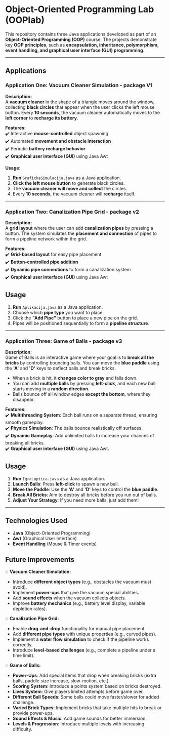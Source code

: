 # **Object-Oriented Programming Lab (OOPlab)**  

This repository contains three Java applications developed as part of an **Object-Oriented Programming (OOP)** course. 
The projects demonstrate key **OOP principles**, such as **encapsulation, inheritance, polymorphism, event handling, and graphical user interface (GUI) programming**.  

---

## **Applications**  

### **Application One: Vacuum Cleaner Simulation - package V1**  
**Description:**  
A **vacuum cleaner** in the shape of a triangle moves around the window, collecting **black circles** that appear when the user clicks the left mouse button.
Every **10 seconds**, the vacuum cleaner automatically moves to the **left corner** to **recharge its battery**.  

**Features:**  
✔️ Interactive **mouse-controlled** object spawning  
✔️ Automated **movement and obstacle interaction**  
✔️ Periodic **battery recharge behavior**  
✔️ **Graphical user interface (GUI)** using Java Awt  

**Usage:**  
1. **Run** `GrafickaSimulacija.java` as a Java application.  
2. **Click the left mouse button** to generate black circles.  
3. The **vacuum cleaner will move and collect** the circles.  
4. Every **10 seconds**, the vacuum cleaner will **recharge** itself.  

---

### **Application Two: Canalization Pipe Grid - package v2**  
**Description:**  
A **grid layout** where the user can add **canalization pipes** by pressing a button. 
The system simulates the **placement and connection** of pipes to form a pipeline network within the grid.  

**Features:**  
✔️ **Grid-based layout** for easy pipe placement  
✔️ **Button-controlled pipe addition**  
✔️ **Dynamic pipe connections** to form a canalization system  
✔️ **Graphical user interface (GUI)** using Java Awt 

## **Usage**  
1. **Run** `Aplikacija.java` as a Java application.  
2. Choose which **pipe type** you want to place.  
3. Click the **"Add Pipe"** button to place a new pipe on the grid.  
4. Pipes will be positioned sequentially to form a **pipeline structure**. 

---

### **Application Three: Game of Balls - package v3**  
**Description:**  
Game of Balls is an interactive game where your goal is to **break all the bricks** by controlling bouncing balls. 
You can move the **blue paddle** using the **'A'** and **'D'** keys to deflect balls and break bricks.  
- When a brick is hit, it **changes color to gray** and falls down.  
- You can add **multiple balls** by pressing **left-click**, and each new ball starts moving in a **random direction**.  
- Balls bounce off all window edges **except the bottom**, where they disappear.  

**Features:**  
✔️ **Multithreading System**: Each ball runs on a separate thread, ensuring smooth gameplay.  
✔️ **Physics Simulation**: The balls bounce realistically off surfaces.  
✔️ **Dynamic Gameplay**: Add unlimited balls to increase your chances of breaking all bricks.  
✔️ **Graphical user interface (GUI)** using Java Awt.  

## **Usage**  
1. **Run** `IgraLoptica.java` as a Java application.  
2. **Launch Balls**: Press **left-click** to spawn a new ball.  
3. **Move the Paddle**: Use the **'A'** and **'D'** keys to control the **blue paddle**.  
4. **Break All Bricks**: Aim to destroy all bricks before you run out of balls.  
5. **Adjust Your Strategy**: If you need more balls, just add them!

---

## **Technologies Used**  
- **Java** (Object-Oriented Programming)  
- **Awt** (Graphical User Interface)  
- **Event Handling** (Mouse & Timer events)

## **Future Improvements**  
💡 **Vacuum Cleaner Simulation:**  
- Introduce **different object types** (e.g., obstacles the vacuum must avoid).  
- Implement **power-ups** that give the vacuum special abilities.  
- Add **sound effects** when the vacuum collects objects.  
- Improve **battery mechanics** (e.g., battery level display, variable depletion rates).  

💡 **Canalization Pipe Grid:**  
- Enable **drag-and-drop** functionality for manual pipe placement.  
- Add **different pipe types** with unique properties (e.g., curved pipes).  
- Implement a **water flow simulation** to check if the pipeline works correctly.  
- Introduce **level-based challenges** (e.g., complete a pipeline under a time limit).

💡 **Game of Balls:**  
- **Power-Ups**: Add special items that drop when breaking bricks (extra balls, paddle size increase, slow-motion, etc.).  
- **Scoring System**: Introduce a points system based on bricks destroyed.  
- **Lives System**: Give players limited attempts before game over.  
- **Different Ball Speeds**: Some balls could move faster/slower for added challenge.  
- **Varied Brick Types**: Implement bricks that take multiple hits to break or provide power-ups.  
- **Sound Effects & Music**: Add game sounds for better immersion.  
- **Levels & Progression**: Introduce multiple levels with increasing difficulty.

